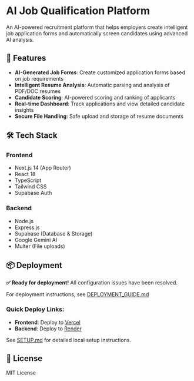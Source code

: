 # AI Job Qualification Platform

An AI-powered recruitment platform that helps employers create intelligent job application forms and automatically screen candidates using advanced AI analysis.

## 🚀 Features

- **AI-Generated Job Forms**: Create customized application forms based on job requirements
- **Intelligent Resume Analysis**: Automatic parsing and analysis of PDF/DOC resumes
- **Candidate Scoring**: AI-powered scoring and ranking of applicants
- **Real-time Dashboard**: Track applications and view detailed candidate insights
- **Secure File Handling**: Safe upload and storage of resume documents

## 🛠 Tech Stack

### Frontend
- Next.js 14 (App Router)
- React 18
- TypeScript
- Tailwind CSS
- Supabase Auth

### Backend
- Node.js
- Express.js
- Supabase (Database & Storage)
- Google Gemini AI
- Multer (File uploads)

## 📦 Deployment

**✅ Ready for deployment!** All configuration issues have been resolved.

For deployment instructions, see [DEPLOYMENT_GUIDE.md](DEPLOYMENT_GUIDE.md)

### Quick Deploy Links:
- **Frontend**: Deploy to [Vercel](https://vercel.com)
- **Backend**: Deploy to [Render](https://render.com)


See [SETUP.md](SETUP.md) for detailed local setup instructions.

## 📄 License

MIT License
